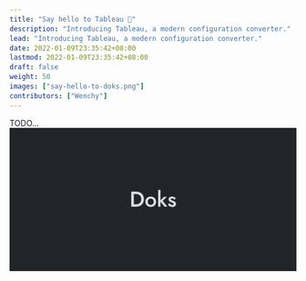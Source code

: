 ```yaml
---
title: "Say hello to Tableau 👋"
description: "Introducing Tableau, a modern configuration converter."
lead: "Introducing Tableau, a modern configuration converter."
date: 2022-01-09T23:35:42+08:00
lastmod: 2022-01-09T23:35:42+08:00
draft: false
weight: 50
images: ["say-hello-to-doks.png"]
contributors: ["Wenchy"]
---
```


TODO...
![Image](say-hello-to-doks.png "Day and Night, 1938 — M.C. Escher")
